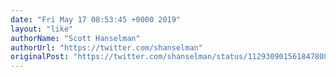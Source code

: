 ```yaml
---
date: "Fri May 17 08:53:45 +0000 2019"
layout: "like"
authorName: "Scott Hanselman"
authorUrl: "https://twitter.com/shanselman"
originalPost: "https://twitter.com/shanselman/status/1129309015618478080"
---
```


